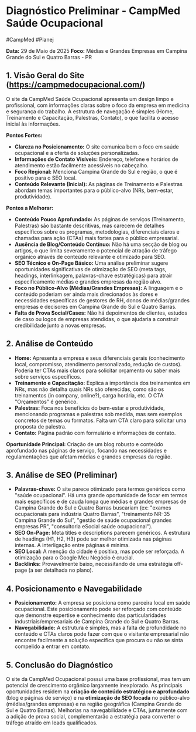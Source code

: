 # Diagnóstico Preliminar - CampMed Saúde Ocupacional

#CampMed
#Planej

**Data:** 29 de Maio de 2025
**Foco:** Médias e Grandes Empresas em Campina Grande do Sul e Quatro Barras - PR

## 1. Visão Geral do Site (https://campmedocupacional.com/)

O site da CampMed Saúde Ocupacional apresenta um design limpo e profissional, com informações claras sobre o foco da empresa em medicina e segurança do trabalho. A estrutura de navegação é simples (Home, Treinamento e Capacitação, Palestras, Contato), o que facilita o acesso inicial às informações.


**Pontos Fortes:**

*   **Clareza no Posicionamento:** O site comunica bem o foco em saúde ocupacional e a oferta de soluções personalizadas.
*   **Informações de Contato Visíveis:** Endereço, telefone e horários de atendimento estão facilmente acessíveis no cabeçalho.
*   **Foco Regional:** Menciona Campina Grande do Sul e região, o que é positivo para o SEO local.
*   **Conteúdo Relevante (Inicial):** As páginas de Treinamento e Palestras abordam temas importantes para o público-alvo (NRs, bem-estar, produtividade).

**Pontos a Melhorar:**

*   **Conteúdo Pouco Aprofundado:** As páginas de serviços (Treinamento, Palestras) são bastante descritivas, mas carecem de detalhes específicos sobre os programas, metodologias, diferenciais claros e chamadas para ação (CTAs) mais fortes para o público empresarial.
*   **Ausência de Blog/Conteúdo Contínuo:** Não há uma secção de blog ou artigos, o que limita severamente o potencial de atração de tráfego orgânico através de conteúdo relevante e otimizado para SEO.
*   **SEO Técnico e On-Page Básico:** Uma análise preliminar sugere oportunidades significativas de otimização de SEO (meta tags, headings, interlinkagem, palavras-chave estratégicas) para atrair especificamente médias e grandes empresas da região alvo.
*   **Foco no Público-Alvo (Médias/Grandes Empresas):** A linguagem e o conteúdo poderiam ser ainda mais direcionados às dores e necessidades específicas de gestores de RH, donos de médias/grandes empresas e decisores em Campina Grande do Sul e Quatro Barras.
*   **Falta de Prova Social/Cases:** Não há depoimentos de clientes, estudos de caso ou logos de empresas atendidas, o que ajudaria a construir credibilidade junto a novas empresas.

## 2. Análise de Conteúdo

*   **Home:** Apresenta a empresa e seus diferenciais gerais (conhecimento local, compromisso, atendimento personalizado, redução de custos). Poderia ter CTAs mais claros para solicitar orçamento ou saber mais sobre serviços específicos.
*   **Treinamento e Capacitação:** Explica a importância dos treinamentos em NRs, mas não detalha quais NRs são oferecidas, como são os treinamentos (in company, online?), carga horária, etc. O CTA "Orçamentos" é genérico.
*   **Palestras:** Foca nos benefícios do bem-estar e produtividade, mencionando programas e palestras sob medida, mas sem exemplos concretos de temas ou formatos. Falta um CTA claro para solicitar uma proposta de palestra.
*   **Contato:** Página padrão com formulário e informações de contato.

**Oportunidade Principal:** Criação de um blog robusto e conteúdo aprofundado nas páginas de serviço, focando nas necessidades e regulamentações que afetam médias e grandes empresas da região.

## 3. Análise de SEO (Preliminar)

*   **Palavras-chave:** O site parece otimizado para termos genéricos como "saúde ocupacional". Há uma grande oportunidade de focar em termos mais específicos e de cauda longa que médias e grandes empresas de Campina Grande do Sul e Quatro Barras buscariam (ex: "exames ocupacionais para indústria Quatro Barras", "treinamento NR-35 Campina Grande do Sul", "gestão de saúde ocupacional grandes empresas PR", "consultoria eSocial saúde ocupacional").
*   **SEO On-Page:** Meta titles e descriptions parecem genéricos. A estrutura de headings (H1, H2, H3) pode ser melhor otimizada nas páginas internas. A interligação entre páginas é mínima.
*   **SEO Local:** A menção da cidade é positiva, mas pode ser reforçada. A otimização para o Google Meu Negócio é crucial.
*   **Backlinks:** Provavelmente baixo, necessitando de uma estratégia off-page (a ser detalhada no plano).

## 4. Posicionamento e Navegabilidade

*   **Posicionamento:** A empresa se posiciona como parceira local em saúde ocupacional. Este posicionamento pode ser reforçado com conteúdo que demonstre expertise e conhecimento das particularidades industriais/empresariais de Campina Grande do Sul e Quatro Barras.
*   **Navegabilidade:** A estrutura é simples, mas a falta de profundidade no conteúdo e CTAs claros pode fazer com que o visitante empresarial não encontre facilmente a solução específica que procura ou não se sinta compelido a entrar em contato.

## 5. Conclusão do Diagnóstico

O site da CampMed Ocupacional possui uma base profissional, mas tem um potencial de crescimento orgânico largamente inexplorado. As principais oportunidades residem na **criação de conteúdo estratégico e aprofundado** (blog e páginas de serviço) e na **otimização de SEO focada** no público-alvo (médias/grandes empresas) e na região geográfica (Campina Grande do Sul e Quatro Barras). Melhorias na navegabilidade e CTAs, juntamente com a adição de prova social, complementarão a estratégia para converter o tráfego atraído em leads qualificados.

